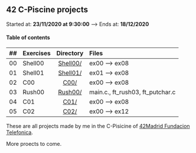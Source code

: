 ## 42 C-Piscine projects

Started at: **23/11/2020 at 9:30:00** --> Ends at: **18/12/2020**

#### Table of contents

|  ##  |			Exercises				|	Directory	|	Files			|
|:----:|:-----------------------------------|:-------------:|:------------------|
|  00  |Shell00								|	[Shell00/](https://github.com/somedevv/42-C-Piscine/tree/master/Shell00)		| ex00 --> ex08			|
|  01  |Shell01							|	[Shell01/](https://github.com/somedevv/42-Piscine/tree/master/Shell01)		| ex01 --> ex08 |
|  02  |C00								|	[C00/](https://github.com/somedevv/42-C-Piscine/tree/master/C00)		| ex00 --> ex08			|
|  03  |Rush00					|	[Rush00/](https://github.com/somedevv/42-C-Piscine/tree/master/Rush00)		| main.c., ft_rush03, ft_putchar.c	|
|  04  |C01					|	[C01/](https://github.com/somedevv/42-C-Piscine/tree/master/C01)		| ex00 --> ex08 |
|  05  |C02					|	[C02/](https://github.com/somedevv/42-C-Piscine/tree/master/C02)		| ex00 --> ex12 |


These are all projects made by me in the C-Pisicine of [42Madrid Fundacion Telefonica](https://www.42madrid.com/).

More proects to come.
